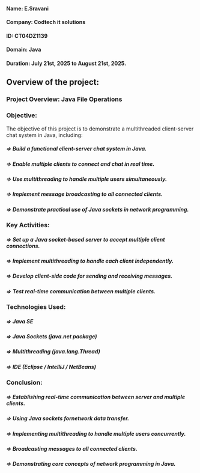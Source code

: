 #### Name: E.Sravani
#### Company: Codtech it solutions 
#### ID: CT04DZ1139
#### Domain: Java
#### Duration: July 21st, 2025 to August 21st, 2025. 

## Overview of the project:
### Project Overview: Java File Operations

### Objective:
The objective of this project is to demonstrate a multithreaded client-server chat system in Java, including:
##### **=>** Build a functional client-server chat system in Java.
##### **=>** Enable multiple clients to connect and chat in real time.
##### **=>** Use multithreading to handle multiple users simultaneously.
##### **=>** Implement message broadcasting to all connected clients.
##### **=>** Demonstrate practical use of Java sockets in network programming.

### Key Activities:
##### **=>** Set up a Java socket-based server to accept multiple client connections.
##### **=>** Implement multithreading to handle each client independently.
##### **=>** Develop client-side code for sending and receiving messages.
##### **=>** Test real-time communication between multiple clients.

### Technologies Used:
##### **=>** Java SE
##### **=>** Java Sockets (java.net package)
##### **=>** Multithreading (java.lang.Thread)
##### **=>** IDE (Eclipse / IntelliJ / NetBeans)

### Conclusion:
##### **=>** Establishing real-time communication between server and multiple clients.
##### **=>** Using Java sockets fornetwork data transfer.
##### **=>** Implementing multithreading to handle multiple users concurrently.
##### **=>** Broadcasting messages to all connected clients.
##### **=>** Demonstrating core concepts of network programming in Java.


